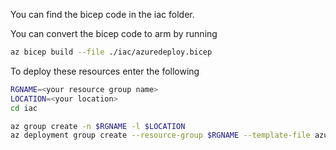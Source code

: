 You can find the bicep code in the iac folder.

You can convert the bicep code to arm by running 

```bash
az bicep build --file ./iac/azuredeploy.bicep
```

To deploy these resources enter the following

```bash
RGNAME=<your resource group name>
LOCATION=<your location>
cd iac
```

```bash
az group create -n $RGNAME -l $LOCATION
az deployment group create --resource-group $RGNAME --template-file azuredeploy.bicep --parameters @azuredeploy.parameters.json
```